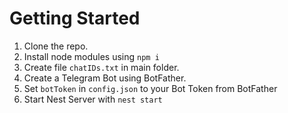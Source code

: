 # Getting Started

1) Clone the repo.
2) Install node modules using ```npm i```
3) Create file ```chatIDs.txt``` in main folder.
4) Create a Telegram Bot using BotFather.
5) Set ```botToken``` in ```config.json``` to your Bot Token from BotFather
6) Start Nest Server with ```nest start```
